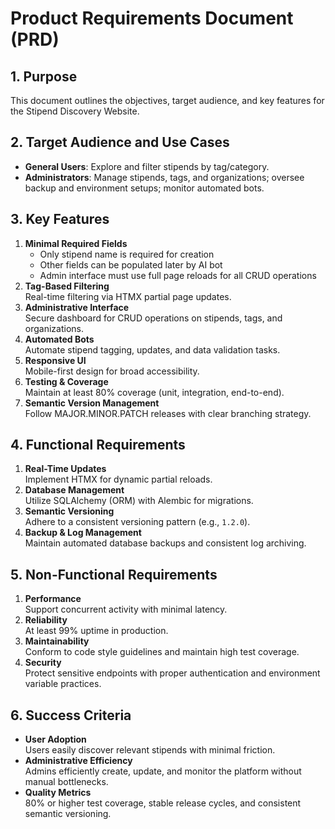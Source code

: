 # Product Requirements Document (PRD)

## 1. Purpose
This document outlines the objectives, target audience, and key features for the Stipend Discovery Website.

## 2. Target Audience and Use Cases
- **General Users**: Explore and filter stipends by tag/category.
- **Administrators**: Manage stipends, tags, and organizations; oversee backup and environment setups; monitor automated bots.

## 3. Key Features
1. **Minimal Required Fields**  
   - Only stipend name is required for creation
   - Other fields can be populated later by AI bot
   - Admin interface must use full page reloads for all CRUD operations
2. **Tag-Based Filtering**  
   Real-time filtering via HTMX partial page updates.
2. **Administrative Interface**  
   Secure dashboard for CRUD operations on stipends, tags, and organizations.
3. **Automated Bots**  
   Automate stipend tagging, updates, and data validation tasks.
4. **Responsive UI**  
   Mobile-first design for broad accessibility.
5. **Testing & Coverage**  
   Maintain at least 80% coverage (unit, integration, end-to-end).
6. **Semantic Version Management**  
   Follow MAJOR.MINOR.PATCH releases with clear branching strategy.

## 4. Functional Requirements
1. **Real-Time Updates**  
   Implement HTMX for dynamic partial reloads.
2. **Database Management**  
   Utilize SQLAlchemy (ORM) with Alembic for migrations.
3. **Semantic Versioning**  
   Adhere to a consistent versioning pattern (e.g., `1.2.0`).
4. **Backup & Log Management**  
   Maintain automated database backups and consistent log archiving.

## 5. Non-Functional Requirements
1. **Performance**  
   Support concurrent activity with minimal latency.
2. **Reliability**  
   At least 99% uptime in production.
3. **Maintainability**  
   Conform to code style guidelines and maintain high test coverage.
4. **Security**  
   Protect sensitive endpoints with proper authentication and environment variable practices.

## 6. Success Criteria
- **User Adoption**  
  Users easily discover relevant stipends with minimal friction.
- **Administrative Efficiency**  
  Admins efficiently create, update, and monitor the platform without manual bottlenecks.
- **Quality Metrics**  
  80% or higher test coverage, stable release cycles, and consistent semantic versioning.
